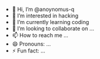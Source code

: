 - 👋 Hi, I’m @anoynomus-q
- 👀 I’m interested in hacking
- 🌱 I’m currently learning coding
-  💞️ I’m looking to collaborate on ...
- 📫 How to reach me ...
- 😄 Pronouns: ...
- ⚡ Fun fact: ...

<!---
anoynomus-q/anoynomus-q is a ✨ special ✨ repository because its `README.md` (this file) appears on your GitHub profile.
You can click the Preview link to take a look at your changes.
--->
